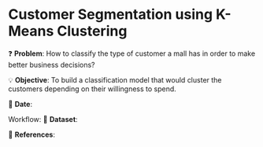 # Customer Segmentation using K-Means Clustering

❓ **Problem**: How to classify the type of customer a mall has in order to make better business decisions?

💡 **Objective**: To build a classification model that would cluster the customers depending on their willingness to spend.

📅 **Date**:

Workflow:
🔢 **Dataset**:

📜 **References**:

